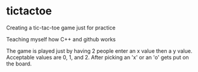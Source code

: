 # tictactoe
Creating a tic-tac-toe game just for practice

Teaching myself how C++ and github works

The game is played just by having 2 people enter an x value then a y value. Acceptable values are 0, 1, and 2. After picking an 'x' or an 'o' gets put on the board. 
